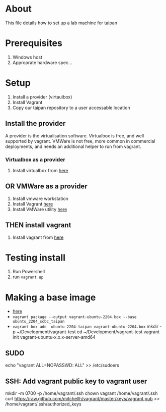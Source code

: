 # About
This file details how to set up a lab machine for taipan

# Prerequisites
1. Windows host
1. Approprate hardware spec...

# Setup
1. Install a provider (virtaulbox)
1. Install Vagrant
1. Copy our taipan repository to a user accessable location

## Install the provider
A provider is the virtualisation software. Virtualbox is free, and well supported by vagrant. VMWare is not free, more common in commercial deployments, and needs an additional helper to run from vagrant.

### Virtualbox as a provider
1. Install virtualbox from [here](https://www.virtualbox.org/wiki/Downloads)

## OR VMWare as a provider
1. Install vmware workstation
1. Install Vagrant [here](https://developer.hashicorp.com/vagrant/downloads)
1. Install VMWare utility [here](https://developer.hashicorp.com/vagrant/downloads/vmware)

## THEN install vagrant
1. Install vagrant from [here](https://developer.hashicorp.com/vagrant/downloads)

# Testing install
1. Run Powershell
1. run `vagrant up`

# Making a base image
* [here](https://gist.github.com/chuckg/7902165)
* `vagrant package --output vagrant-ubuntu-2204.box --base ubuntu_2204_scbc_taipan`
* `vagrant box add  ubuntu-2204-taipan vagrant-ubuntu-2204.box`
mkdir -p ~/Development/vagrant-test
cd ~/Development/vagrant-test
vagrant init vagrant-ubuntu-x.x.x-server-amd64

## SUDO
echo "vagrant ALL=NOPASSWD: ALL" >> /etc/sudoers

## SSH: Add vagrant public key to vagrant user
mkdir -m 0700 -p /home/vagrant/.ssh
chown vagrant /home/vagrant/.ssh
curl https://raw.github.com/mitchellh/vagrant/master/keys/vagrant.pub >> /home/vagrant/.ssh/authorized_keys



